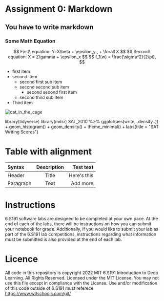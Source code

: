 # Assignment 0: Markdown

## You have to write markdown

### Some Math Equation

<p align = "center">
$$ First\ equation: Y=X\beta + \epsilon_y , + \forall X $$
$$ Second\ equation: X = Z\gamma + \epsilon_x $$
$$ f_1(w) = \frac{\sigma^2}{2\pi}, $$
<p\>

- first item
- second item
  - second first sub item
  - second second sub item
    - second second first item
  - second third sub item
- Third item


![cat_in_the_cage](https://camo.githubusercontent.com/e6947af48fb1f3bb4f8238ee96f307dc6ddc9c9640c373484badd0cd42a3a25d/68747470733a2f2f69636f6e732e69636f6e617263686976652e636f6d2f69636f6e732f69636f6e6b612f6d656f772f3235362f6361742d636167652d69636f6e2e706e67)
  
library(tidyverse)
library(mdsr)
SAT_2010 %>% ggplot(aes(write,..density..)) + geom_histogram() +
geom_density() + theme_minimal() + labs(title = "SAT Writing Scores")

# Table with alignment
  
| Syntax | Description | Test text |
|:--------| :--------: | --------:|
| Header | Title | Here's this |
| Paragraph | Text | Add more |
  
# Instructions
  
6.S191 software labs are designed to be completed at your own pace. At the end of each
of the labs, there will be instructions on how you can submit your notebook for grade.
Additionally, if you would like to submit your lab as part of the 6.S191 lab competitions,
instructions regarding what information must be submitted is also provided at the end of
each lab. 

# Licence
  
All code in this repository is copyright 2022 MIT 6.S191 Introduction to Deep Learning. All
Rights Reserved.
Licensed under the MIT License. You may not use this file except in compliance with the
License. Use and/or modification of this code outside of 6.S191 must referece
https://www.w3schools.com/git/

